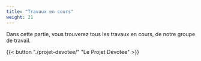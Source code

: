 ```yaml
---
title: "Travaux en cours"
weight: 21
---
```


Dans cette partie, vous trouverez tous les travaux en cours, de notre groupe de travail.

{{< button "./projet-devotee/" "Le Projet Devotee" >}}

